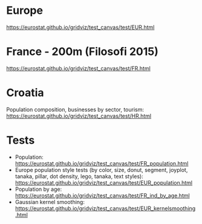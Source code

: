 # Europe

https://eurostat.github.io/gridviz/test_canvas/test/EUR.html

# France - 200m (Filosofi 2015)

https://eurostat.github.io/gridviz/test_canvas/test/FR.html

# Croatia

Population composition, businesses by sector, tourism: https://eurostat.github.io/gridviz/test_canvas/test/HR.html

# Tests

- Population: https://eurostat.github.io/gridviz/test_canvas/test/FR_population.html
- Europe population style tests (by color, size, donut, segment, joyplot, tanaka, pillar, dot density, lego, tanaka, text styles): https://eurostat.github.io/gridviz/test_canvas/test/EUR_population.html
- Population by age: https://eurostat.github.io/gridviz/test_canvas/test/FR_ind_by_age.html
- Gaussian kernel smoothing: https://eurostat.github.io/gridviz/test_canvas/test/EUR_kernelsmoothing.html

